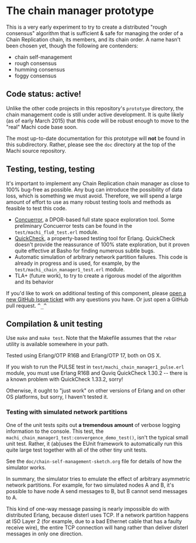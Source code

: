 # The chain manager prototype

This is a very early experiment to try to create a distributed "rough
consensus" algorithm that is sufficient & safe for managing the order
of a Chain Replication chain, its members, and its chain order.  A
name hasn't been chosen yet, though the following are contenders:

* chain self-management
* rough consensus
* humming consensus
* foggy consensus

## Code status: active!

Unlike the other code projects in this repository's `prototype`
directory, the chain management code is still under active
development.  It is quite likely (as of early March 2015) that this
code will be robust enough to move to the "real" Machi code base soon.

The most up-to-date documentation for this prototype will **not** be
found in this subdirectory.  Rather, please see the `doc` directory at
the top of the Machi source repository.
 
## Testing, testing, testing

It's important to implement any Chain Replication chain manager as
close to 100% bug-free as possible.  Any bug can introduce the
possibility of data loss, which is something we must avoid.
Therefore, we will spend a large amount of effort to use as many
robust testing tools and methods as feasible to test this code.

* [Concuerror](http://concuerror.com), a DPOR-based full state space
  exploration tool.  Some preliminary Concuerror tests can be found in the
  `test/machi_flu0_test.erl` module.
* [QuickCheck](http://www.quviq.com/products/erlang-quickcheck/), a
  property-based testing tool for Erlang.  QuickCheck doesn't provide
  the reassurance of 100% state exploration, but it proven quite
  effective at Basho for finding numerous subtle bugs.
* Automatic simulation of arbitrary network partition failures.  This
  code is already in progress and is used, for example, by the
  `test/machi_chain_manager1_test.erl` module.
* TLA+ (future work), to try to create a rigorous model of the
  algorithm and its behavior

If you'd like to work on additional testing of this component, please
[open a new GitHub Issue ticket](https://github.com/basho/machi) with
any questions you have.  Or just open a GitHub pull request.  <tt>^_^</tt>

## Compilation & unit testing

Use `make` and `make test`.  Note that the Makefile assumes that the
`rebar` utility is available somewhere in your path.

Tested using Erlang/OTP R16B and Erlang/OTP 17, both on OS X.

If you wish to run the PULSE test in
`test/machi_chain_manager1_pulse.erl` module, you must use Erlang
R16B and Quviq QuickCheck 1.30.2 -- there is a known problem with
QuickCheck 1.33.2, sorry!

Otherwise, it ought to "just work" on other versions of Erlang and on other OS
platforms, but sorry, I haven't tested it.

### Testing with simulated network partitions

One of the unit tests spits out **a tremendous amount** of verbose
logging information to the console.  This test, the
`machi_chain_manager1_test:convergence_demo_test()`, isn't the typical
small unit test.  Rather, it (ab)uses the EUnit framework to
automatically run this quite large test together with all of the other
tiny unit tests.

See the `doc/chain-self-management-sketch.org` file for details of how
the simulator works.

In summary, the simulator tries to emulate the effect of arbitrary
asymmetric network partitions.  For example, for two simulated nodes A
and B, it's possible to have node A send messages to B, but B cannot
send messages to A.

This kind of one-way message passing is nearly impossible do with
distributed Erlang, because disterl uses TCP.  If a network partition
happens at ISO Layer 2 (for example, due to a bad Ethernet cable that
has a faulty receive wire), the entire TCP connection will hang rather
than deliver disterl messages in only one direction.
